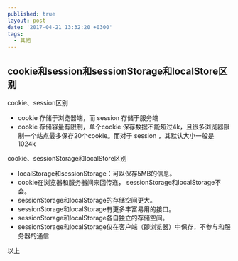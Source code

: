 ```yaml
---
published: true
layout: post
date: '2017-04-21 13:32:20 +0300'
tags:
  - 其他
---
```

## cookie和session和sessionStorage和localStore区别

cookie、session区别

- cookie 存储于浏览器端，而 session 存储于服务端
- cookie 存储容量有限制，单个cookie 保存数据不能超过4k，且很多浏览器限制一个站点最多保存20个cookie。而对于 session ，其默认大小一般是1024k


cookie、sessionStorage和localStore区别
- localStorage和sessionStorage：可以保存5MB的信息。
- cookie在浏览器和服务器间来回传递， sessionStorage和localStorage不会。
- sessionStorage和localStorage的存储空间更大。
- sessionStorage和localStorage有更多丰富易用的接口。
- sessionStorage和localStorage各自独立的存储空间。
- sessionStorage和localStorage仅在客户端（即浏览器）中保存，不参与和服务器的通信

以上
